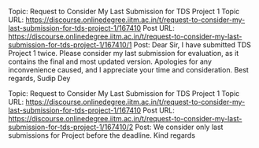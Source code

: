 Topic: Request to Consider My Last Submission for TDS Project 1
Topic URL: https://discourse.onlinedegree.iitm.ac.in/t/request-to-consider-my-last-submission-for-tds-project-1/167410
Post URL: https://discourse.onlinedegree.iitm.ac.in/t/request-to-consider-my-last-submission-for-tds-project-1/167410/1
Post:  Dear Sir, 
 I have submitted  TDS Project 1  twice. Please consider my  last submission  for evaluation, as it contains the final and most updated version. 
 Apologies for any inconvenience caused, and I appreciate your time and consideration. 
 Best regards, 
 Sudip Dey 

Topic: Request to Consider My Last Submission for TDS Project 1
Topic URL: https://discourse.onlinedegree.iitm.ac.in/t/request-to-consider-my-last-submission-for-tds-project-1/167410
Post URL: https://discourse.onlinedegree.iitm.ac.in/t/request-to-consider-my-last-submission-for-tds-project-1/167410/2
Post:  We consider only last submissions for Project before the deadline. 
 Kind regards 
